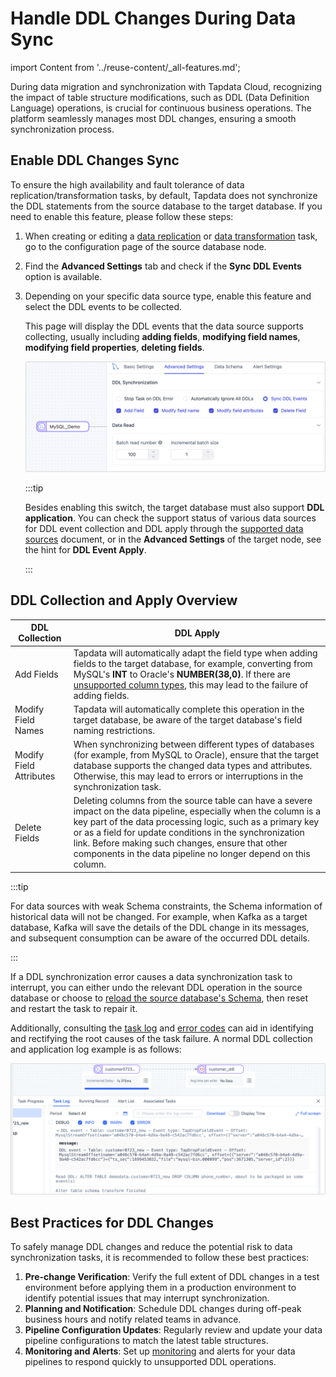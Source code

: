 # Handle DDL Changes During Data Sync
import Content from '../reuse-content/_all-features.md';

<Content />

During data migration and synchronization with Tapdata Cloud, recognizing the impact of table structure modifications, such as DDL (Data Definition Language) operations, is crucial for continuous business operations. The platform seamlessly manages most DDL changes, ensuring a smooth synchronization process.

## Enable DDL Changes Sync

To ensure the high availability and fault tolerance of data replication/transformation tasks, by default, Tapdata does not synchronize the DDL statements from the source database to the target database. If you need to enable this feature, please follow these steps:

1. When creating or editing a [data replication](../user-guide/data-pipeline/copy-data/create-task.md) or [data transformation](../user-guide/data-pipeline/data-development/create-task.md) task, go to the configuration page of the source database node.

2. Find the **Advanced Settings** tab and check if the **Sync DDL Events** option is available.

3. Depending on your specific data source type, enable this feature and select the DDL events to be collected.

   This page will display the DDL events that the data source supports collecting, usually including **adding fields**, **modifying field names**, **modifying field properties**, **deleting fields**.

   ![DDL Event Collection](../images/ddl_collection.png)

   :::tip

   Besides enabling this switch, the target database must also support **DDL** **application**. You can check the support status of various data sources for DDL event collection and DDL apply through the [supported data sources](../introduction/supported-databases.md) document, or in the **Advanced Settings** of the target node, see the hint for **DDL Event Apply**.

   :::

## DDL Collection and Apply Overview

| DDL Collection          | DDL Apply                                                    |
| ----------------------- | ------------------------------------------------------------ |
| Add Fields              | Tapdata will automatically adapt the field type when adding fields to the target database, for example, converting from MySQL's **INT** to Oracle's **NUMBER(38,0)**. If there are [unsupported column types](../user-guide/no-supported-data-type.md), this may lead to the failure of adding fields. |
| Modify Field Names      | Tapdata will automatically complete this operation in the target database, be aware of the target database's field naming restrictions. |
| Modify Field Attributes | When synchronizing between different types of databases (for example, from MySQL to Oracle), ensure that the target database supports the changed data types and attributes. Otherwise, this may lead to errors or interruptions in the synchronization task. |
| Delete Fields           | Deleting columns from the source table can have a severe impact on the data pipeline, especially when the column is a key part of the data processing logic, such as a primary key or as a field for update conditions in the synchronization link. Before making such changes, ensure that other components in the data pipeline no longer depend on this column. |

:::tip

For data sources with weak Schema constraints, the Schema information of historical data will not be changed. For example, when Kafka as a target database, Kafka will save the details of the DDL change in its messages, and subsequent consumption can be aware of the occurred DDL details.

:::



If a DDL synchronization error causes a data synchronization task to interrupt, you can either undo the relevant DDL operation in the source database or choose to [reload the source database's Schema](../user-guide/manage-connection.md), then reset and restart the task to repair it.

Additionally, consulting the [task log](../user-guide/data-pipeline/copy-data/monitor-task.md) and [error codes](../user-guide/error-code-solution.md) can aid in identifying and rectifying the root causes of the task failure. A normal DDL collection and application log example is as follows:

![DDL Log Information](../images/ddl_apply_logs.png)

## Best Practices for DDL Changes

To safely manage DDL changes and reduce the potential risk to data synchronization tasks, it is recommended to follow these best practices:

1. **Pre-change Verification**: Verify the full extent of DDL changes in a test environment before applying them in a production environment to identify potential issues that may interrupt synchronization.
2. **Planning and Notification**: Schedule DDL changes during off-peak business hours and notify related teams in advance.
3. **Pipeline Configuration Updates**: Regularly review and update your data pipeline configurations to match the latest table structures.
4. **Monitoring and Alerts**: Set up [monitoring](../user-guide/data-pipeline/copy-data/monitor-task.md) and alerts for your data pipelines to respond quickly to unsupported DDL operations.
